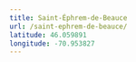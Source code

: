 ```yaml
---
title: Saint-Éphrem-de-Beauce
url: /saint-ephrem-de-beauce/
latitude: 46.059891
longitude: -70.953827
---
```

